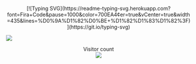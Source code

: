 <p align="center">
[![Typing SVG](https://readme-typing-svg.herokuapp.com?font=Fira+Code&pause=1000&color=700EA4&center=true&vCenter=true&width=435&lines=%D0%9A%D1%82%D0%BE+%D1%82%D1%83%D1%82%3F)](https://git.io/typing-svg)
 
![](https://github.com/programmister68/programmister68/blob/main/fumo.gif)  
</p>

  
<p align="center"> 
  Visitor count<br>
  <img src="https://profile-counter.glitch.me/programmister68/count.svg" />
</p>
